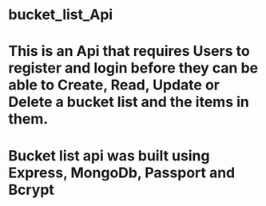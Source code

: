 ﻿# bucket_list_Api
# This is an Api that requires Users to register and login before they can be able to Create, Read, Update or Delete a bucket list and the items in them.   
# Bucket list api was built using Express, MongoDb, Passport and Bcrypt
